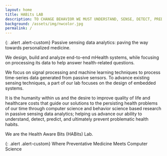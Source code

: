 ```yaml
---
layout: home
title: HABits LAB
description: TO CHANGE BEHAVIOR WE MUST UNDERSTAND, SENSE, DETECT, PREDICT AND PREVENT
background: /assets/img/nwcolor.jpg
permalink: /
---
```


{: .alert .alert-custom}
Passive sensing data analytics: paving the way towards personalized medicine.

We design, build and analyze end-to-end mHealth systems, while focusing on processing its data to help answer health-related questions.

We focus on signal processing and machine learning techniques to process time-series data generated from passive sensors. To advance existing sensing techniques, a part of our lab focuses on the design of embedded systems.

It is the humanity within us and the desire to improve quality of life and healthcare costs that guide our solutions to the persisting health problems of our time through computer science and behavior science based research in passive sensing data analytics; helping us advance our ability to understand, detect, predict, and ultimately prevent problematic health habits.

We are the Health Aware Bits (HABits) Lab.

{: .alert .alert-custom}
Where Preventative Medicine Meets Computer Science



